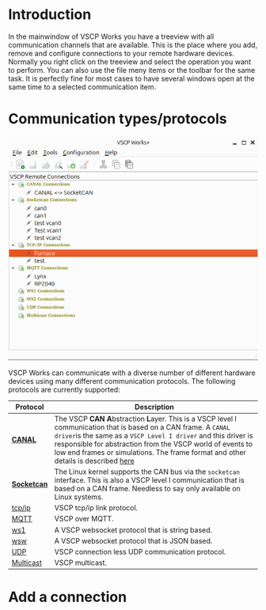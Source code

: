 # Introduction

In the mainwindow of VSCP Works you have a treeview with all communication channels that are available. This is the place where you add, remove and configure connections to your remote hardware devices. Normally you right click on the treeview and select the operation you want to perform. You can also use the file meny items or the toolbar for the same task. It is perfectly fine for most cases to have several windows open at the same time to a selected communication item. 

# Communication types/protocols

![](./images/connections.png)

VSCP Works can communicate with a diverse number of different hardware devices using many different communication protocols. The following protocols are currently supported:

| Protocol | Description |
|----------|-------------|
| [**CANAL**](https://grodansparadis.github.io/vscp-doc-canal/#/) | The VSCP **CAN** **A**bstraction **L**ayer. This is a VSCP level I communication that is based on a CAN frame. A `CANAL driver`is the same as a `VSCP Level I driver` and this driver is responsible for abstraction from the VSCP world of events to low end frames or simulations. The frame format and other details is described [here](https://grodansparadis.github.io/vscp-doc-spec/#/./vscp_over_can_can4vscp)  |
| [**Socketcan**](https://grodansparadis.github.io/vscp-doc-spec/#/./vscp_over_can_can4vscp) | The Linux kernel supports the CAN bus via the `socketcan` interface. This is also a VSCP level I communication that is based on a CAN frame. Needless to say only available on Linux systems. |
| [tcp/ip](https://grodansparadis.github.io/vscp-doc-spec/#/./vscp_over_tcp_ip) | VSCP tcp/ip link protocol. |
| [MQTT](https://grodansparadis.github.io/vscp-doc-spec/#/./vscp_over_mqtt) | VSCP over MQTT.  |
| [ws1](https://grodansparadis.github.io/vscp-doc-spec/#/./vscp_websocket?id=ws1-description) | A VSCP websocket protocol that is string based. |
| [wsw](https://grodansparadis.github.io/vscp-doc-spec/#/./vscp_websocket?id=ws2-description) | A VSCP websocket protocol that is JSON based. |
| [UDP](https://grodansparadis.github.io/vscp-doc-spec/#/./vscp_over_udp) | VSCP connection less UDP communication protocol. |
| [Multicast](https://grodansparadis.github.io/vscp-doc-spec/#/./vscp_over_multicast?id=vscp-multicast) | VSCP multicast.  |

# Add a connection
